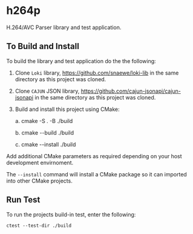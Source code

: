 # h264p
H.264/AVC Parser library and test application.

## To Build and Install
To build the library and test application do the the following:

1.  Clone `Loki` library, https://github.com/snaewe/loki-lib in the same directory as this project was cloned.

2.  Clone `CAJUN` JSON library, https://github.com/cajun-jsonapi/cajun-jsonapi in the same directory as this project was cloned.

3.  Build and install this project using CMake:

	a. cmake -S . -B ./build
	
	b. cmake --build ./build
	
	c. cmake --install ./build
	
Add additional CMake parameters as required depending on your host development envirnoment.

The `--install` command will install a CMake package so it can imported into other CMake projects.

## Run Test
To run the projects build-in test, enter the following:

	ctest --test-dir ./build

